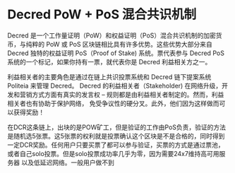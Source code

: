 # Decred PoW + PoS 混合共识机制

Decred 是一个工作量证明（PoW）和权益证明（PoS）混合共识机制的加密货币，与纯粹的 PoW 或 PoS 区块链相比具有许多优势。这些优势大部分来自 Decred 独特的权益证明 PoS（Proof of Stake) 系统。票代表参与 Decred PoS 系统的一个标记，如果你持有一票，就代表你是 Decred 利益相关方之一。

利益相关者的主要角色是通过在链上共识投票系统和 Decred 链下提案系统Politeia 来管理 Decred。 Decred 的利益相关者（Stakeholder) 在网络升级，开发和营销方式方面有真实的发言权 – 规则都是由利益相关者制定的。然而，利益相关者也有协助于保护网络， 免受争议性的硬分叉。此外，他们因为这样做而可以获得奖励！

在DCR这条链上，出块的是POW矿工，但是验证的工作由PoS负责，验证的方法是随机选5张票。这5张票的权利就是投票确认这个区块是不是合格的，同时得到一定DCR奖励。任何用户只要买票了都可以参与验证，买票的方式是通过票池，或者自己solo投票。但是solo投票成功率几乎为零，因为需要24x7维持高可用服务器 以及低延迟网络。一般用户做不到
